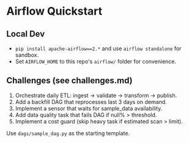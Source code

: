 # Airflow Quickstart

## Local Dev
- `pip install apache-airflow==2.*` and use `airflow standalone` for sandbox.
- Set `AIRFLOW_HOME` to this repo's `airflow/` folder for convenience.

## Challenges (see challenges.md)
1) Orchestrate daily ETL: ingest -> validate -> transform -> publish.
2) Add a backfill DAG that reprocesses last 3 days on demand.
3) Implement a sensor that waits for sample_data availability.
4) Add data quality task that fails DAG if null% > threshold.
5) Implement a cost guard (skip heavy task if estimated scan > limit).

Use `dags/sample_dag.py` as the starting template.
